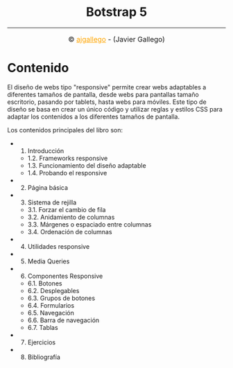 <h1 style="text-align: center">Botstrap 5</h1>

---

<p style="text-align: center; font-size: 1rem">&copy; <a href="https://github.com/ajgallego/bootstrap-5" style="color:orange">ajgallego</a> - (Javier Gallego)</p>

# Contenido

El diseño de webs tipo "responsive" permite crear webs adaptables a diferentes tamaños de pantalla, desde webs para pantallas tamaño escritorio, pasando por tablets, hasta webs para móviles. Este tipo de diseño se basa en crear un único código y utilizar reglas y estilos CSS para adaptar los contenidos a los diferentes tamaños de pantalla.

Los contenidos principales del libro son:

- 1. Introducción
  - 1.2. Frameworks responsive
  - 1.3. Funcionamiento del diseño adaptable
  - 1.4. Probando el responsive
- 2. Página básica
- 3. Sistema de rejilla
  - 3.1. Forzar el cambio de fila
  - 3.2. Anidamiento de columnas
  - 3.3. Márgenes o espaciado entre columnas
  - 3.4. Ordenación de columnas
- 4. Utilidades responsive
- 5. Media Queries
- 6. Componentes Responsive
  - 6.1. Botones
  - 6.2. Desplegables
  - 6.3. Grupos de botones
  - 6.4. Formularios
  - 6.5. Navegación
  - 6.6. Barra de navegación
  - 6.7. Tablas
- 7. Ejercicios
- 8. Bibliografía
